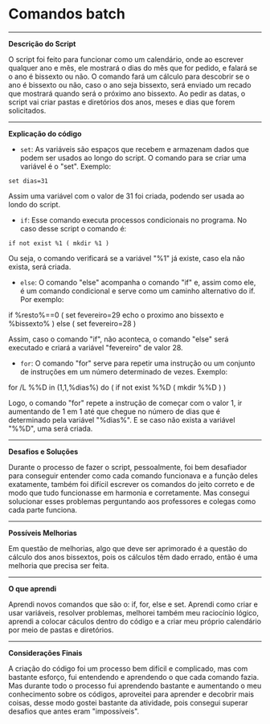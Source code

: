 # Comandos batch
---
**Descrição do Script**

O script foi feito para funcionar como um calendário, onde ao escrever qualquer ano e mês, ele mostrará o dias do mês que for pedido, e falará se o ano é bissexto ou não. O comando fará um cálculo para descobrir se o ano é bissexto ou não, caso o ano seja bissexto, será enviado um recado que mostrará quando será o próximo ano bissexto. Ao pedir as datas, o script vai criar pastas e diretórios dos anos, meses e dias que forem solicitados.

---
**Explicação do código**

- ```set```: As variáveis são espaços que recebem e armazenam dados que podem ser usados ao longo do script. O comando para se criar uma variável é o "set". Exemplo:

```set dias=31```

Assim uma variável com o valor de 31 foi criada, podendo ser usada ao londo do script.

- ```if```: Esse comando executa processos condicionais no programa. No caso desse script o comando é:

```if not exist %1 ( mkdir %1 )```

Ou seja, o comando verificará se a variável "%1" já existe, caso ela não exista, será criada.

- ```else```: O comando "else" acompanha o comando "if" e, assim como ele, é um comando condicional e serve como um caminho alternativo do if. Por exemplo: 

if %resto%==0 (
    set fevereiro=29
    echo o proximo ano bissexto e %bissexto%
) else (
    set fevereiro=28
)

Assim, caso o comando "if", não aconteca, o comando "else" será executado e criará a variável "fevereiro" de valor 28.

- ```for```: O comando "for" serve para repetir uma instrução ou um conjunto de instruções em um número determinado de vezes. Exemplo:

for /L %%D in (1,1,%dias%) do (
    if not exist %%D (
        mkdir %%D
    )
)

Logo, o comando "for" repete a instrução de começar com o valor 1, ir aumentando de 1 em 1 até que chegue no número de dias que é determinado pela variável "%dias%". E se caso não exista a variável "%%D", uma será criada.

---
**Desafios e Soluções**

Durante o processo de fazer o script, pessoalmente, foi bem desafiador para conseguir entender como cada comando funcionava e a função deles exatamente, também foi difícil escrever os comandos do jeito correto e de modo que tudo funcionasse em harmonia e corretamente. Mas consegui solucionar esses problemas perguntando aos professores e colegas como cada parte funciona.

---
**Possíveis Melhorias**

Em questão de melhorias, algo que deve ser aprimorado é a questão do cálculo dos anos bissextos, pois os cálculos têm dado errado, então é uma melhoria que precisa ser feita.  

---
**O que aprendi**

Aprendi novos comandos que são o: if, for, else e set. Aprendi como criar e usar variáveis, resolver problemas, melhorei também meu raciocínio lógico, aprendi a colocar cáculos dentro do código e a criar meu próprio calendário por meio de pastas e diretórios. 

---
**Considerações Finais**

A criação do código foi um processo bem difícil e complicado, mas com bastante esforço, fui entendendo e aprendendo o que cada comando fazia. Mas durante todo o processo fui aprendendo bastante e aumentando o meu conhecimento sobre os códigos, aproveitei para aprender e decobrir mais coisas, desse modo gostei bastante da atividade, pois consegui superar desafios que antes eram "impossíveis".
